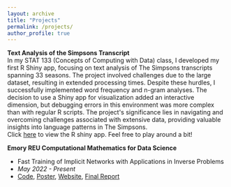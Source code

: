 ```yaml
---
layout: archive
title: "Projects"
permalink: /projects/
author_profile: true
---
```


**Text Analysis of the Simpsons Transcript**  
In my STAT 133 (Concepts of Computing with Data) class, I developed my first R Shiny app, focusing on text analysis of The Simpsons transcripts spanning 33 seasons. The project involved challenges due to the large dataset, resulting in extended processing times. Despite these hurdles, I successfully implemented word frequency and n-gram analyses. The decision to use a Shiny app for visualization added an interactive dimension, but debugging errors in this environment was more complex than with regular R scripts. The project's significance lies in navigating and overcoming challenges associated with extensive data, providing valuable insights into language patterns in The Simpsons.  
Click [here](https://lisazhao.shinyapps.io/simpson_text_analysis/) to view the R shiny app. Feel free to play around a bit!

**Emory REU Computational Mathematics for Data Science**
  * Fast Training of Implicit Networks with Applications in Inverse Problems  
  * *May 2022 - Present*
  * [Code](https://github.com/lliu58b/Jacobian-free-Backprop-Implicit-Networks), [Poster](../files/REURET_Poster_Team_JFB.pdf), [Website](http://www.math.emory.edu/site/cmds-reuret/projects/2022-implicit/), [Final Report](../files/Manuscript_JFB.pdf)
